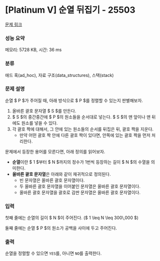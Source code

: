 # [Platinum V] 순열 뒤집기 - 25503 

[문제 링크](https://www.acmicpc.net/problem/25503) 

### 성능 요약

메모리: 5728 KB, 시간: 36 ms

### 분류

애드 혹(ad_hoc), 자료 구조(data_structures), 스택(stack)

### 문제 설명

<p>순열 $ P $가 주어질 때, 아래 방식으로 $ P $를 정렬할 수 있는지 판별해보자.</p>

<ol>
	<li>올바른 괄호 문자열 $ S $를 만든다.</li>
	<li>$ S $의 중간중간에 $ P $의 원소들을 순서대로 넣는다. $ S $의 맨 앞이나 맨 뒤에도 원소를 넣을 수 있다.</li>
	<li>각 괄호 짝에 대해서, 그 안에 있는 원소들의 순서를 뒤집은 뒤, 괄호 짝을 지운다.
	<ul>
		<li>만약 어떤 괄호 짝 안에 다른 괄호 짝이 있다면, 안쪽에 있는 괄호 짝을 먼저 처리한다.</li>
	</ul>
	</li>
</ol>

<p>문제에서 등장한 용어를 모른다면, 아래 정의를 읽어보자.</p>

<ul>
	<li><strong>순열</strong>이란 $ 1 $부터 $ N $까지의 정수가 1번씩 등장하는 길이 $ N $의 수열을 의미한다.</li>
	<li><strong>올바른 괄호 문자열</strong>은 아래와 같이 재귀적으로 정의된다.
	<ul>
		<li>빈 문자열은 올바른 괄호 문자열이다.</li>
		<li>두 올바른 괄호 문자열을 이어붙인 문자열은 올바른 괄호 문자열이다.</li>
		<li>올바른 괄호 문자열을 괄호로 감싼 문자열은 올바른 괄호 문자열이다.</li>
	</ul>
	</li>
</ul>

### 입력 

 <p>첫째 줄에는 순열의 길이 $ N $이 주어진다. ($ 1 \leq N \leq 300\,000 $)</p>

<p>둘째 줄에는 순열 $ P $의 원소가 공백을 사이에 두고 주어진다.</p>

### 출력 

 <p>순열을 정렬할 수 있으면 <code>YES</code>를,  아니면 <code>NO</code>를 출력한다.</p>


